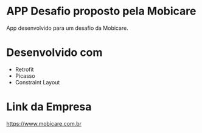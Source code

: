 # APP Desafio proposto pela Mobicare
App desenvolvido para um desafio da Mobicare.
# Desenvolvido com
- Retrofit
- Picasso
- Constraint Layout
# Link da Empresa 
https://www.mobicare.com.br
